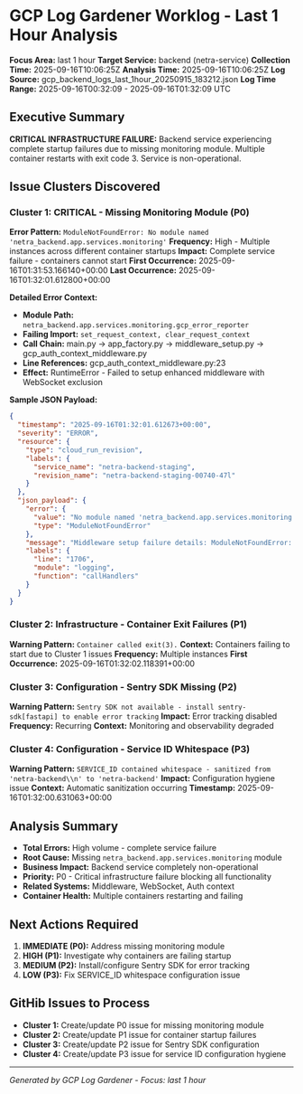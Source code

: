 # GCP Log Gardener Worklog - Last 1 Hour Analysis
**Focus Area:** last 1 hour
**Target Service:** backend (netra-service)
**Collection Time:** 2025-09-16T10:06:25Z
**Analysis Time:** 2025-09-16T10:06:25Z
**Log Source:** gcp_backend_logs_last_1hour_20250915_183212.json
**Log Time Range:** 2025-09-16T00:32:09 - 2025-09-16T01:32:09 UTC

## Executive Summary
**CRITICAL INFRASTRUCTURE FAILURE:** Backend service experiencing complete startup failures due to missing monitoring module. Multiple container restarts with exit code 3. Service is non-operational.

## Issue Clusters Discovered

### Cluster 1: CRITICAL - Missing Monitoring Module (P0)
**Error Pattern:** `ModuleNotFoundError: No module named 'netra_backend.app.services.monitoring'`
**Frequency:** High - Multiple instances across different container startups
**Impact:** Complete service failure - containers cannot start
**First Occurrence:** 2025-09-16T01:31:53.166140+00:00
**Last Occurrence:** 2025-09-16T01:32:01.612800+00:00

**Detailed Error Context:**
- **Module Path:** `netra_backend.app.services.monitoring.gcp_error_reporter`
- **Failing Import:** `set_request_context, clear_request_context`
- **Call Chain:** main.py → app_factory.py → middleware_setup.py → gcp_auth_context_middleware.py
- **Line References:** gcp_auth_context_middleware.py:23
- **Effect:** RuntimeError - Failed to setup enhanced middleware with WebSocket exclusion

**Sample JSON Payload:**
```json
{
  "timestamp": "2025-09-16T01:32:01.612673+00:00",
  "severity": "ERROR",
  "resource": {
    "type": "cloud_run_revision",
    "labels": {
      "service_name": "netra-backend-staging",
      "revision_name": "netra-backend-staging-00740-47l"
    }
  },
  "json_payload": {
    "error": {
      "value": "No module named 'netra_backend.app.services.monitoring'",
      "type": "ModuleNotFoundError"
    },
    "message": "Middleware setup failure details: ModuleNotFoundError: No module named 'netra_backend.app.services.monitoring'",
    "labels": {
      "line": "1706",
      "module": "logging",
      "function": "callHandlers"
    }
  }
}
```

### Cluster 2: Infrastructure - Container Exit Failures (P1)
**Warning Pattern:** `Container called exit(3).`
**Context:** Containers failing to start due to Cluster 1 issues
**Frequency:** Multiple instances
**First Occurrence:** 2025-09-16T01:32:02.118391+00:00

### Cluster 3: Configuration - Sentry SDK Missing (P2)
**Warning Pattern:** `Sentry SDK not available - install sentry-sdk[fastapi] to enable error tracking`
**Impact:** Error tracking disabled
**Frequency:** Recurring
**Context:** Monitoring and observability degraded

### Cluster 4: Configuration - Service ID Whitespace (P3)
**Warning Pattern:** `SERVICE_ID contained whitespace - sanitized from 'netra-backend\\n' to 'netra-backend'`
**Impact:** Configuration hygiene issue
**Context:** Automatic sanitization occurring
**Timestamp:** 2025-09-16T01:32:00.631063+00:00

## Analysis Summary
- **Total Errors:** High volume - complete service failure
- **Root Cause:** Missing `netra_backend.app.services.monitoring` module
- **Business Impact:** Backend service completely non-operational
- **Priority:** P0 - Critical infrastructure failure blocking all functionality
- **Related Systems:** Middleware, WebSocket, Auth context
- **Container Health:** Multiple containers restarting and failing

## Next Actions Required
1. **IMMEDIATE (P0):** Address missing monitoring module
2. **HIGH (P1):** Investigate why containers are failing startup
3. **MEDIUM (P2):** Install/configure Sentry SDK for error tracking
4. **LOW (P3):** Fix SERVICE_ID whitespace configuration issue

## GitHib Issues to Process
- **Cluster 1:** Create/update P0 issue for missing monitoring module
- **Cluster 2:** Create/update P1 issue for container startup failures
- **Cluster 3:** Create/update P2 issue for Sentry SDK configuration
- **Cluster 4:** Create/update P3 issue for service ID configuration hygiene

---
*Generated by GCP Log Gardener - Focus: last 1 hour*
